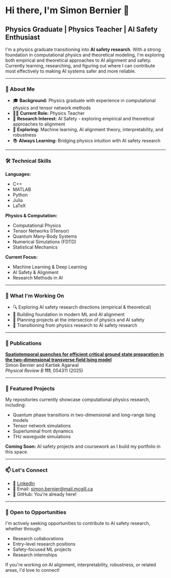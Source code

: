 # Hi there, I'm Simon Bernier 👋

## Physics Graduate | Physics Teacher | AI Safety Enthusiast

I'm a physics graduate transitioning into **AI safety research**. With a strong foundation in computational physics and theoretical modeling, I'm exploring both empirical and theoretical approaches to AI alignment and safety. Currently learning, researching, and figuring out where I can contribute most effectively to making AI systems safer and more reliable.

---

### 🔬 About Me

- 🎓 **Background:** Physics graduate with experience in computational physics and tensor network methods
- 👨‍🏫 **Current Role:** Physics Teacher
- 🤖 **Research Interest:** AI Safety - exploring empirical and theoretical approaches to alignment
- 🧠 **Exploring:** Machine learning, AI alignment theory, interpretability, and robustness
- 📚 **Always Learning:** Bridging physics intuition with AI safety research

---

### 🛠️ Technical Skills

**Languages:**
- C++
- MATLAB
- Python
- Julia
- LaTeX

**Physics & Computation:**
- Computational Physics
- Tensor Networks (ITensor)
- Quantum Many-Body Systems
- Numerical Simulations (FDTD)
- Statistical Mechanics

**Current Focus:**
- Machine Learning & Deep Learning
- AI Safety & Alignment
- Research Methods in AI

---

### 🚀 What I'm Working On

- 🔍 Exploring AI safety research directions (empirical & theoretical)
- 📖 Building foundation in modern ML and AI alignment
- 🧪 Planning projects at the intersection of physics and AI safety
- 🌱 Transitioning from physics research to AI safety research

---

### 📄 Publications

**[Spatiotemporal quenches for efficient critical ground state preparation in the two-dimensional transverse field Ising model](https://journals.aps.org/prb/abstract/10.1103/PhysRevB.111.054311)**  
Simon Bernier and Kartiek Agarwal  
*Physical Review B* **111**, 054311 (2025)

---

### 📂 Featured Projects

My repositories currently showcase computational physics research, including:
- Quantum phase transitions in two-dimensional and long-range Ising models
- Tensor network simulations
- Superluminal front dynamics
- THz waveguide simulations

**Coming Soon:** AI safety projects and coursework as I build my portfolio in this space.

---

### 📫 Let's Connect

- 💼 [LinkedIn](https://www.linkedin.com/in/simon-bernier-6701a9285)
- 📧 Email: simon.bernier@mail.mcgill.ca
- 🐙 GitHub: You're already here!

---

### 🎯 Open to Opportunities

I'm actively seeking opportunities to contribute to AI safety research, whether through:
- Research collaborations
- Entry-level research positions
- Safety-focused ML projects
- Research internships

If you're working on AI alignment, interpretability, robustness, or related areas, I'd love to connect!
